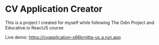 # CV Application Creator
This is a project I created for myself while following The Odin Project and Educative.io ReactJS course

Live demo: https://cvapplication-s66krnjtta-uc.a.run.app
